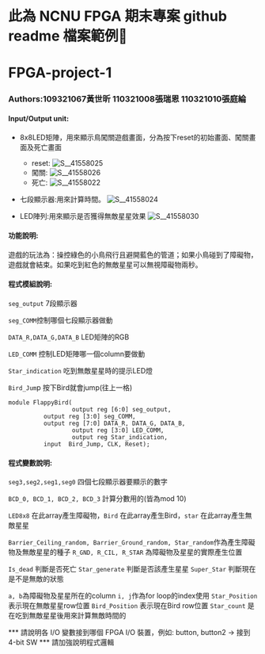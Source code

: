 # 此為 NCNU FPGA 期末專案 github readme 檔案範例:memo:

# FPGA-project-1
### Authors:109321067黃世昕 110321008張瑞恩 110321010張庭綸 

#### Input/Output unit:<br>
* 8x8LED矩陣，用來顯示鳥闖關遊戲畫面，分為按下reset的初始畫面、闖關畫面及死亡畫面 

  * reset:
  ![S__41558025](https://user-images.githubusercontent.com/122210192/211285088-90134631-90bc-49a6-a26b-0b82a0dbb1e2.jpg)
  * 闖關:
  ![S__41558026](https://user-images.githubusercontent.com/122210192/211285186-1f4da61f-4548-451b-b5dd-6f6be343b17d.jpg)
  * 死亡:
  ![S__41558022](https://user-images.githubusercontent.com/122210192/211285226-0f886add-5003-4f91-8c8e-2b5b11dbc966.jpg)


* 七段顯示器:用來計算時間。
 ![S__41558024](https://user-images.githubusercontent.com/122210192/211285562-53c13885-2944-4a5b-adac-f1e829a8475d.jpg)


* LED陣列:用來顯示是否獲得無敵星星效果
![S__41558030](https://user-images.githubusercontent.com/122210192/211287654-26ec006f-cce2-4502-a9ba-9170dd5df7f3.jpg)


#### 功能說明:<br>
遊戲的玩法為：操控綠色的小鳥飛行且避開藍色的管道；如果小鳥碰到了障礙物，遊戲就會結束。如果吃到紅色的無敵星星可以無視障礙物兩秒。

#### 程式模組說明:<br>
`seg_output` 7段顯示器

`seg_COMM`控制哪個七段顯示器做動

`DATA_R,DATA_G,DATA_B` LED矩陣的RGB

`LED_COMM` 控制LED矩陣哪一個column要做動

`Star_indication` 吃到無敵星星時的提示LED燈

`Bird_Jum`p 按下Bird就會jump(往上一格)

```
module FlappyBird(
                  output reg [6:0] seg_output,
		  output reg [3:0] seg_COMM,
		  output reg [7:0] DATA_R, DATA_G, DATA_B,
                  output reg [3:0] LED_COMM,
                  output reg Star_indication,
		  input  Bird_Jump, CLK, Reset);
```

#### 程式變數說明:<br>
`seg3,seg2,seg1,seg0` 四個七段顯示器要顯示的數字

`BCD_0, BCD_1, BCD_2, BCD_3` 計算分數用的(皆為mod 10)

`LED8x8` 在此array產生障礙物，`Bird` 在此array產生Bird，`star` 在此array產生無敵星星

`Barrier_Ceiling_random, Barrier_Ground_random, Star_random`作為產生障礙物及無敵星星的種子
`R_GND, R_CIL, R_STAR` 為障礙物及星星的實際產生位置

`Is_dead` 判斷是否死亡
`Star_generate` 判斷是否該產生星星
`Super_Star` 判斷現在是不是無敵的狀態

`a, b`為障礙物及星星所在的column
`i, j`作為for loop的index使用
`Star_Position` 表示現在無敵星星row位置
`Bird_Position` 表示現在Bird row位置
`Star_count` 是在吃到無敵星星後用來計算無敵時間的


*** 請說明各 I/O 變數接到哪個 FPGA I/O 裝置，例如: button, button2 -> 接到 4-bit SW
*** 請加強說明程式邏輯


